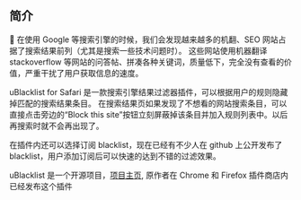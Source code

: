 ## 简介

 在使用 Google 等搜索引擎的时候，我们会发现越来越多的机翻、SEO 网站占据了搜索结果前列（尤其是搜索一些技术问题时）。
这些网站使用机器翻译 stackoverflow 等网站的问答帖、拼凑各种关键词，质量低下，完全没有查看的价值，严重干扰了用户获取信息的速度。

uBlacklist for Safari 是一款搜索引擎结果过滤器插件，可以根据用户的规则隐藏掉匹配的搜索结果条目。
在搜索结果页如果发现了不想看的网站搜索条目，可以直接点击旁边的“Block this site”按钮立刻屏蔽掉该条目并加入规则列表中。以后再搜索时就不会再出现了。

在插件内还可以选择订阅 blacklist，现在已经有不少人在 github 上公开发布了 blacklist，用户添加订阅后可以快速的达到不错的过滤效果。

uBlacklist 是一个开源项目，[项目主页](https://ublacklist.github.io/), 原作者在 Chrome 和 Firefox 插件商店内已经发布这个插件
